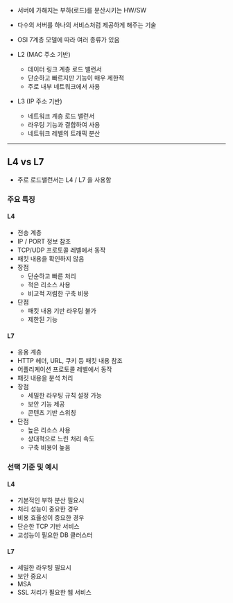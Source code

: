 - 서버에 가해지는 부하(로드)를 분산시키는 HW/SW
- 다수의 서버를 하나의 서비스처럼 제공하게 해주는 기술
- OSI 7계층 모델에 따라 여러 종류가 있음

- L2 (MAC 주소 기반)
	- 데이터 링크 계층 로드 밸런서
	- 단순하고 빠르지만 기능이 매우 제한적
	- 주로 내부 네트워크에서 사용
- L3 (IP 주소 기반)
	- 네트워크 계층 로드 밸런서
	- 라우팅 기능과 결합하여 사용
	- 네트워크 레벨의 트래픽 분산

---

## L4 vs L7
- 주로 로드밸런서는 L4 / L7 을 사용함
### 주요 특징
#### L4 
- 전송 계층
- IP / PORT 정보 참조
- TCP/UDP 프로토콜 레벨에서 동작
- 패킷 내용을 확인하지 않음
- 장점
	- 단순하고 빠른 처리
	- 적은 리소스 사용
	- 비교적 저렴한 구축 비용
- 단점
	- 패킷 내용 기반 라우팅 불가
	- 제한된 기능

#### L7 
- 응용 계층
- HTTP 헤더, URL, 쿠키 등 패킷 내용 참조
- 어플리케이션 프로토콜 레벨에서 동작
- 패킷 내용을 분석 처리
- 장점
	- 세밀한 라우팅 규칙 설정 가능
	- 보안 기능 제공
	- 콘텐츠 기반 스위칭
- 단점
	- 높은 리소스 사용
	- 상대적으로 느린 처리 속도
	- 구축 비용이 높음

### 선택 기준 및 예시
#### L4
- 기본적인 부하 분산 필요시
- 처리 성능이 중요한 경우
- 비용 효율성이 중요한 경우
- 단순한 TCP 기반 서비스
- 고성능이 필요한 DB 클러스터
#### L7
- 세밀한 라우팅 필요시
- 보안 중요시
- MSA
- SSL 처리가 필요한 웹 서비스